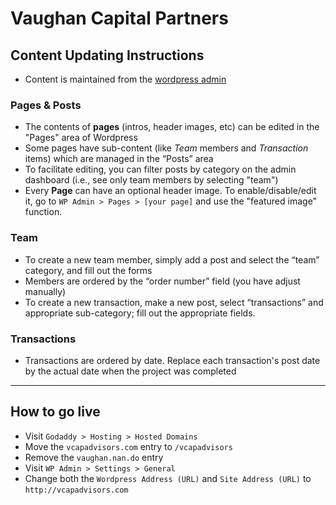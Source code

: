 # Vaughan Capital Partners

## Content Updating Instructions
- Content is maintained from the [wordpress admin](http://vcapadvisors.com/wp-admin)

### Pages & Posts
- The contents of **pages** (intros, header images, etc) can be edited in the "Pages" area of Wordpress
- Some pages have sub-content (like *Team* members and *Transaction* items) which are managed in the “Posts” area
- To facilitate editing, you can filter posts by category on the admin dashboard (i.e., see only team members by selecting "team")
- Every **Page** can have an optional header image. To enable/disable/edit it, go to `WP Admin > Pages > [your page]` and use the "featured image" function.

### Team
- To create a new team member, simply add a post and select the “team” category, and fill out the forms
- Members are ordered by the “order number” field (you have adjust manually)
- To create a new transaction, make a new post, select “transactions” and appropriate sub-category; fill out the appropriate fields.

### Transactions
- Transactions are ordered by date. Replace each transaction's post date by the actual date when the project was completed

---

## How to go live
- Visit `Godaddy > Hosting > Hosted Domains`
- Move the `vcapadvisors.com` entry to `/vcapadvisors`
- Remove the `vaughan.nan.do` entry
- Visit `WP Admin > Settings > General`
- Change both the `Wordpress Address (URL)` and `Site Address (URL)` to `http://vcapadvisors.com`